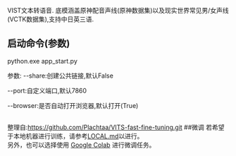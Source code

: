 VIST文本转语音.
底模涵盖原神配音声线(原神数据集)以及现实世界常见男/女声线(VCTK数据集),支持中日英三语.
## 启动命令(参数)
python.exe app_start.py

参数:
--share:创建公共链接,默认False

--port:自定义端口,默认7860

--browser:是否自动打开浏览器,默认打开(True)
##
整理自:https://github.com/Plachtaa/VITS-fast-fine-tuning.git
##微调
若希望于本地机器进行训练，请参考[LOCAL.md](https://github.com/Plachtaa/VITS-fast-fine-tuning/blob/main/LOCAL.md)以进行。  
另外，也可以选择使用 [Google Colab](https://colab.research.google.com/drive/1pn1xnFfdLK63gVXDwV4zCXfVeo8c-I-0?usp=sharing)
进行微调任务。
##